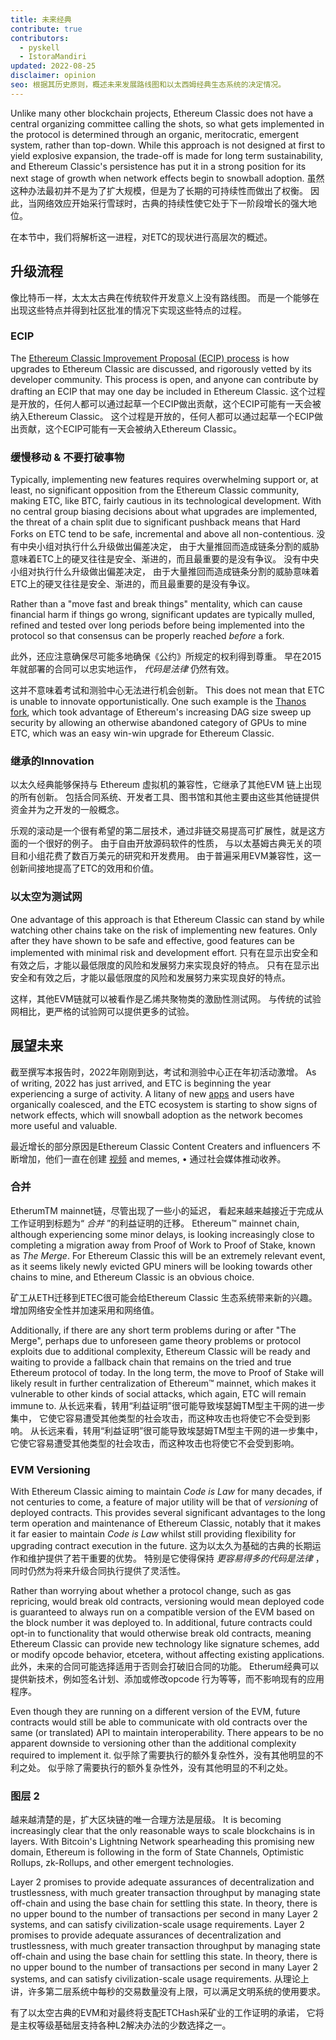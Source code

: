 ```yaml
---
title: 未来经典
contribute: true
contributors:
  - pyskell
  - IstoraMandiri
updated: 2022-08-25
disclaimer: opinion
seo: 根据其历史原则，概述未来发展路线图和以太西姆经典生态系统的决定情况。
---
```


Unlike many other blockchain projects, Ethereum Classic does not have a central organizing committee calling the shots, so what gets implemented in the protocol is determined through an organic, meritocratic, emergent system, rather than top-down. While this approach is not designed at first to yield explosive expansion, the trade-off is made for long term sustainability, and Ethereum Classic's persistence has put it in a strong position for its next stage of growth when network effects begin to snowball adoption. 虽然这种办法最初并不是为了扩大规模，但是为了长期的可持续性而做出了权衡。 因此，当网络效应开始采行雪球时，古典的持续性使它处于下一阶段增长的强大地位。

在本节中，我们将解析这一进程，对ETC的现状进行高层次的概述。

## 升级流程

像比特币一样，太太太古典在传统软件开发意义上没有路线图。 而是一个能够在出现这些特点并得到社区批准的情况下实现这些特点的过程。

### ECIP

The [Ethereum Classic Improvement Proposal (ECIP) process](/development/ecips) is how upgrades to Ethereum Classic are discussed, and rigorously vetted by its developer community. This process is open, and anyone can contribute by drafting an ECIP that may one day be included in Ethereum Classic. 这个过程是开放的，任何人都可以通过起草一个ECIP做出贡献，这个ECIP可能有一天会被纳入Ethereum Classic。 这个过程是开放的，任何人都可以通过起草一个ECIP做出贡献，这个ECIP可能有一天会被纳入Ethereum Classic。

### 缓慢移动 & 不要打破事物

Typically, implementing new features requires overwhelming support or, at least, no significant opposition from the Ethereum Classic community, making ETC, like BTC, fairly cautious in its technological development. With no central group biasing decisions about what upgrades are implemented, the threat of a chain split due to significant pushback means that Hard Forks on ETC tend to be safe, incremental and above all non-contentious. 没有中央小组对执行什么升级做出偏差决定， 由于大量推回而造成链条分割的威胁意味着ETC上的硬叉往往是安全、渐进的，而且最重要的是没有争议。 没有中央小组对执行什么升级做出偏差决定， 由于大量推回而造成链条分割的威胁意味着ETC上的硬叉往往是安全、渐进的，而且最重要的是没有争议。

Rather than a "move fast and break things" mentality, which can cause financial harm if things go wrong, significant updates are typically mulled, refined and tested over long periods before being implemented into the protocol so that consensus can be properly reached _before_ a fork.

此外，还应注意确保尽可能多地确保《公约》所规定的权利得到尊重。 早在2015年就部署的合同可以忠实地运作， _代码是法律_ 仍然有效。

这并不意味着考试和测验中心无法进行机会创新。 This does not mean that ETC is unable to innovate opportunistically. One such example is the [Thanos fork](/knowledge/forks#thanos), which took advantage of Ethereum's increasing DAG size sweep up security by allowing an otherwise abandoned category of GPUs to mine ETC, which was an easy win-win upgrade for Ethereum Classic.

### 继承的Innovation

以太久经典能够保持与 Ethereum 虚拟机的兼容性，它继承了其他EVM 链上出现的所有创新。 包括合同系统、开发者工具、图书馆和其他主要由这些其他链提供资金并为之开发的一般概念。

乐观的滚动是一个很有希望的第二层技术，通过非链交易提高可扩展性，就是这方面的一个很好的例子。 由于自由开放源码软件的性质， 与以太基姆古典无关的项目和小组花费了数百万美元的研究和开发费用。 由于普遍采用EVM兼容性，这一创新间接地提高了ETC的效用和价值。

### 以太空为测试网

One advantage of this approach is that Ethereum Classic can stand by while watching other chains take on the risk of implementing new features. Only after they have shown to be safe and effective, good features can be implemented with minimal risk and development effort. 只有在显示出安全和有效之后，才能以最低限度的风险和发展努力来实现良好的特点。 只有在显示出安全和有效之后，才能以最低限度的风险和发展努力来实现良好的特点。

这样，其他EVM链就可以被看作是乙烯共聚物类的激励性测试网。 与传统的试验网相比，更严格的试验网可以提供更多的试验。

## 展望未来

截至撰写本报告时，2022年刚刚到达，考试和测验中心正在年初活动激增。 As of writing, 2022 has just arrived, and ETC is beginning the year experiencing a surge of activity. A litany of new [apps](/services/apps) and users have organically coalesced, and the ETC ecosystem is starting to show signs of network effects, which will snowball adoption as the network becomes more useful and valuable.

最近增长的部分原因是Ethereum Classic Content Creaters and influencers 不断增加，他们一直在创建 [视频](/videos) and memes, • 通过社会媒体推动收养。

### 合并

EtherumTM mainnet链，尽管出现了一些小的延迟， 看起来越来越接近于完成从工作证明到标题为“ _合并_ ”的利益证明的迁移。 Ethereum™ mainnet chain, although experiencing some minor delays, is looking increasingly close to completing a migration away from Proof of Work to Proof of Stake, known as _The Merge_. For Ethereum Classic this will be an extremely relevant event, as it seems likely newly evicted GPU miners will be looking towards other chains to mine, and Ethereum Classic is an obvious choice.

矿工从ETH迁移到ETEC很可能会给Ethereum Classic 生态系统带来新的兴趣。 增加网络安全性并加速采用和网络值。

Additionally, if there are any short term problems during or after "The Merge", perhaps due to unforeseen game theory problems or protocol exploits due to additional complexity, Ethereum Classic will be ready and waiting to provide a fallback chain that remains on the tried and true Ethereum protocol of today. In the long term, the move to Proof of Stake will likely result in further centralization of Ethereum™ mainnet, which makes it vulnerable to other kinds of social attacks, which again, ETC will remain immune to. 从长远来看，转用“利益证明”很可能导致埃瑟姆TM型主干网的进一步集中， 它使它容易遭受其他类型的社会攻击，而这种攻击也将使它不会受到影响。 从长远来看，转用“利益证明”很可能导致埃瑟姆TM型主干网的进一步集中， 它使它容易遭受其他类型的社会攻击，而这种攻击也将使它不会受到影响。

### EVM Versioning

With Ethereum Classic aiming to maintain _Code is Law_ for many decades, if not centuries to come, a feature of major utility will be that of _versioning_ of deployed contracts. This provides several significant advantages to the long term operation and maintenance of Ethereum Classic, notably that it makes it far easier to maintain _Code is Law_ whilst still providing flexibility for upgrading contract execution in the future. 这为以太久为基础的古典的长期运作和维护提供了若干重要的优势。 特别是它使得保持 _更容易得多的代码是法律_ ，同时仍然为将来升级合同执行提供了灵活性。

Rather than worrying about whether a protocol change, such as gas repricing, would break old contracts, versioning would mean deployed code is guaranteed to always run on a compatible version of the EVM based on the block number it was deployed to. In additional, future contracts could opt-in to functionality that would otherwise break old contracts, meaning Ethereum Classic can provide new technology like signature schemes, add or modify opcode behavior, etcetera, without affecting existing applications. 此外，未来的合同可能选择适用于否则会打破旧合同的功能。 Etherum经典可以提供新技术，例如签名计划、添加或修改opcode 行为等等，而不影响现有的应用程序。

Even though they are running on a different version of the EVM, future contracts would still be able to communicate with old contracts over the same (or translated) API to maintain interoperability. There appears to be no apparent downside to versioning other than the additional complexity required to implement it. 似乎除了需要执行的额外复杂性外，没有其他明显的不利之处。 似乎除了需要执行的额外复杂性外，没有其他明显的不利之处。

### 图层 2

越来越清楚的是，扩大区块链的唯一合理方法是层级。 It is becoming increasingly clear that the only reasonable ways to scale blockchains is in layers. With Bitcoin's Lightning Network spearheading this promising new domain, Ethereum is following in the form of State Channels, Optimistic Rollups, zk-Rollups, and other emergent technologies.

Layer 2 promises to provide adequate assurances of decentralization and trustlessness, with much greater transaction throughput by managing state off-chain and using the base chain for settling this state. In theory, there is no upper bound to the number of transactions per second in many Layer 2 systems, and can satisfy civilization-scale usage requirements. Layer 2 promises to provide adequate assurances of decentralization and trustlessness, with much greater transaction throughput by managing state off-chain and using the base chain for settling this state. In theory, there is no upper bound to the number of transactions per second in many Layer 2 systems, and can satisfy civilization-scale usage requirements. 从理论上讲，许多第二层系统中每秒的交易数量没有上限，可以满足文明系统的使用要求。

有了以太空古典的EVM和对最终将支配ETCHash采矿业的工作证明的承诺， 它将是主权等级基础层支持各种L2解决办法的少数选择之一。

